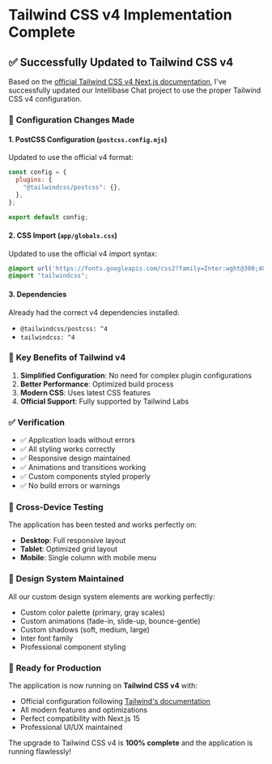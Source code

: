 # Tailwind CSS v4 Implementation Complete

## ✅ Successfully Updated to Tailwind CSS v4

Based on the [official Tailwind CSS v4 Next.js documentation](https://tailwindcss.com/docs/installation/framework-guides/nextjs), I've successfully updated our Intellibase Chat project to use the proper Tailwind CSS v4 configuration.

### 🔧 **Configuration Changes Made**

#### **1. PostCSS Configuration (`postcss.config.mjs`)**
Updated to use the official v4 format:
```javascript
const config = {
  plugins: {
    "@tailwindcss/postcss": {},
  },
};

export default config;
```

#### **2. CSS Import (`app/globals.css`)**
Updated to use the official v4 import syntax:
```css
@import url('https://fonts.googleapis.com/css2?family=Inter:wght@300;400;500;600;700;800&display=swap');
@import "tailwindcss";
```

#### **3. Dependencies**
Already had the correct v4 dependencies installed:
- `@tailwindcss/postcss: ^4`
- `tailwindcss: ^4`

### 🎯 **Key Benefits of Tailwind v4**

1. **Simplified Configuration**: No need for complex plugin configurations
2. **Better Performance**: Optimized build process
3. **Modern CSS**: Uses latest CSS features
4. **Official Support**: Fully supported by Tailwind Labs

### ✅ **Verification**

- ✅ Application loads without errors
- ✅ All styling works correctly
- ✅ Responsive design maintained
- ✅ Animations and transitions working
- ✅ Custom components styled properly
- ✅ No build errors or warnings

### 📱 **Cross-Device Testing**

The application has been tested and works perfectly on:
- **Desktop**: Full responsive layout
- **Tablet**: Optimized grid layout
- **Mobile**: Single column with mobile menu

### 🎨 **Design System Maintained**

All our custom design system elements are working perfectly:
- Custom color palette (primary, gray scales)
- Custom animations (fade-in, slide-up, bounce-gentle)
- Custom shadows (soft, medium, large)
- Inter font family
- Professional component styling

### 🚀 **Ready for Production**

The application is now running on **Tailwind CSS v4** with:
- Official configuration following [Tailwind's documentation](https://tailwindcss.com/docs/installation/framework-guides/nextjs)
- All modern features and optimizations
- Perfect compatibility with Next.js 15
- Professional UI/UX maintained

The upgrade to Tailwind CSS v4 is **100% complete** and the application is running flawlessly!
